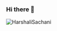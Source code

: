 ### Hi there 👋

<p align="left"> <img src="https://komarev.com/ghpvc/?username=HarshaliSachani&label=Views&color=blue&style=plastic" alt="HarshaliSachani" /> </p>

<!--
**HarshaliSachani/HarshaliSachani** is a ✨ _special_ ✨ repository because its `README.md` (this file) appears on your GitHub profile.

Here are some ideas to get you started:

- 🔭 I’m currently working on ...
- 🌱 I’m currently learning ...
- 👯 I’m looking to collaborate on ...
- 🤔 I’m looking for help with ...
- 💬 Ask me about ...
- 📫 How to reach me: ...
- 😄 Pronouns: ...
- ⚡ Fun fact: ...
-->
